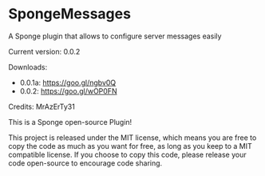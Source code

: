 # SpongeMessages
A Sponge plugin that allows to configure server messages easily

Current version: 0.0.2

Downloads:
 - 0.0.1a: https://goo.gl/ngbv0Q
 - 0.0.2: https://goo.gl/wOP0FN

Credits: MrAzErTy31

This is a Sponge open-source Plugin!

This project is released under the MIT license, which means you are free to copy the code as much as you want for free, as long as you keep to a MIT compatible license. If you choose to copy this code, please release your code open-source to encourage code sharing.
